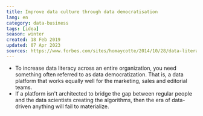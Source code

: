 ```yaml
---
title: Improve data culture through data democratisation
lang: en
category: data-business
tags: [idea]
season: winter
created: 18 Feb 2019
updated: 07 Apr 2023
sources: https://www.forbes.com/sites/homaycotte/2014/10/28/data-literacy-what-it-is-and-why-none-of-us-have-it/#4d0bb6f68bb4
---
```


- To increase data literacy across an entire organization, you need something often referred to as data democratization. That is, a data platform that works equally well for the marketing, sales and editorial teams.
- If a platform isn't architected to bridge the gap between regular people and the data scientists creating the algorithms, then the era of data-driven anything will fail to materialize.